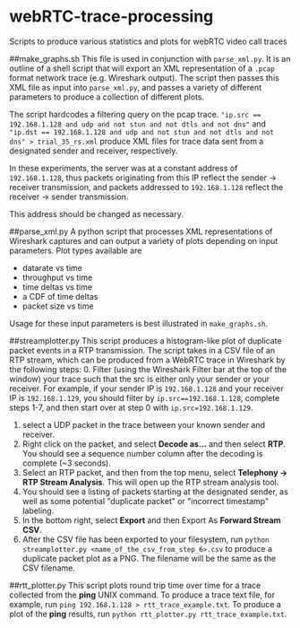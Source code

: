 # webRTC-trace-processing
Scripts to produce various statistics and plots for webRTC video call traces

##make_graphs.sh
This file is used in conjunction with `parse_xml.py`. It is an outline of a shell script that will export an XML representation of a `.pcap` format network trace (e.g. Wireshark output). The script then passes this XML file as input into `parse_xml.py`, and passes a variety of different parameters to produce a collection of different plots.

The script hardcodes a filtering query on the pcap trace. `"ip.src == 192.168.1.128 and udp and not stun and not dtls and not dns"` and `"ip.dst == 192.168.1.128 and udp and not stun and not dtls and not dns" > trial_35_rs.xml` produce XML files for trace data sent from a designated sender and receiver, respectively.

In these experiments, the server was at a constant address of `192.168.1.128`, thus packets originating from this IP reflect the sender -> receiver transmission, and packets addressed to `192.168.1.128` reflect the receiver -> sender transmission.

This address should be changed as necessary.

##parse_xml.py
A python script that processes XML representations of Wireshark captures and can output a variety of plots depending on input parameters. Plot types available are
- datarate vs time
- throughput vs time
- time deltas vs time
- a CDF of time deltas
- packet size vs time

Usage for these input parameters is best illustrated in `make_graphs.sh`.

##streamplotter.py
This script produces a histogram-like plot of duplicate packet events in a RTP transmission. The script takes in a CSV file of an RTP stream, which can be produced from a WebRTC trace in Wireshark by the following steps:
0. Filter (using the Wireshark Filter bar at the top of the window) your trace such that the src is either only your sender or your receiver. For example, if your sender IP is `192.168.1.128` and your receiver IP is `192.168.1.129`, you should filter by `ip.src==192.168.1.128`, complete steps 1-7, and then start over at step 0 with `ip.src=192.168.1.129`.
1. select a UDP packet in the trace between your known sender and receiver.
2. Right click on the packet, and select **Decode as...** and then select **RTP**. You should see a sequence number column after the decoding is complete (~3 seconds).
4. Select an RTP packet, and then from the top menu, select **Telephony -> RTP Stream Analysis**. This will open up the RTP stream analysis tool.
5. You should see a listing of packets starting at the designated sender, as well as some potential "duplicate packet" or "incorrect timestamp" labeling.
6. In the bottom right, select **Export** and then Export As **Forward Stream CSV**.
7. After the CSV file has been exported to your filesystem, run `python streamplotter.py <name_of_the_csv_from_step_6>.csv` to produce a duplicate packet plot as a PNG. The filename will be the same as the CSV filename.

##rtt_plotter.py
This script plots round trip time over time for a trace collected from the **ping** UNIX command. To produce a trace text file, for example, run `ping 192.168.1.128 > rtt_trace_example.txt`. To produce a plot of the **ping** results, run `python rtt_plotter.py rtt_trace_example.txt`.
